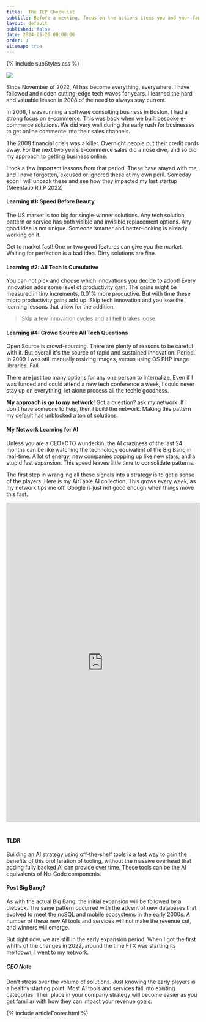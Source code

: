 ```yaml
---
title:  The IEP Checklist
subtitle: Before a meeting, focus on the actions items you and your family can make work.
layout: default
published: false
date: 2024-05-26 00:00:00
order: 1
sitemap: true
---
```


{% include subStyles.css %}

<img src="/articles/assets/ai-big-bang-banner.png" class="img-fluid img-thumbnail">

Since November of 2022, AI has become everything, everywhere. I have followed
and ridden cutting-edge tech waves for years. I learned the hard and valuable lesson
in 2008 of the need to always stay current.

In 2008, I was running a software consulting business in Boston. I had a strong
focus on e-commerce. This was back when we built bespoke e-commerce solutions.
We did very well during the early rush for businesses to get online commerce
into their sales channels.

The 2008 financial crisis was a killer. Overnight people put their credit cards
away. For the next two years e-commerce sales did a nose dive, and so did my
approach to getting business online.

I took a few important lessons from that period. These have stayed with me, and
I have forgotten, excused or ignored these at my own peril. Someday soon I will unpack
these and see how they impacted my last startup (Meenta.io R.I.P 2022)

#### Learning #1: Speed Before Beauty
The US market is too big for single-winner solutions. Any tech solution, pattern or service
has both visible and invisible replacement options. Any good idea is not unique. Someone
smarter and better-looking is already working on it.

Get to market fast! One or two good features can give you the market. Waiting for
perfection is a bad idea. Dirty solutions are fine.

#### Learning #2: All Tech is Cumulative
You can not pick and choose which innovations you decide to adopt! Every innovation adds some
level of productivity gain. The gains might be measured in tiny increments, 0.01% more
productive. But with time these micro productivity gains add up. Skip tech innovation
and you lose the learning lessons that allow for the addition.

> Skip a few innovation cycles and all hell brakes loose.

#### Learning #4: Crowd Source All Tech Questions
Open Source is crowd-sourcing. There are plenty of reasons to be careful with it. But
overall it's the source of rapid and sustained innovation. Period. In 2009 I was still
manually resizing images, versus using OS PHP image libraries. Fail.

There are just too many options for any one person to internalize. Even if I was funded
and could attend a new tech conference a week, I could never stay up on everything, let
alone process all the techie goodness.

__My approach is go to my network!__ Got a question? ask my network. If I don't have
someone to help, then I build the network. Making this pattern my default has unblocked
a ton of solutions.

#### My Network Learning for AI
Unless you are a CEO+CTO wunderkin, the AI craziness of the last 24 months can be like
watching the technology equivalent of the Big Bang in real-time. A lot of energy, new companies
popping up like new stars, and a stupid fast expansion. This speed leaves little time to
consolidate patterns.

The first step in wrangling all these signals into a strategy is to get a sense
of the players. Here is my AirTable AI collection. This grows every week, as my network
tips me off. Google is just not good enough when things move this fast.

<iframe class="airtable-embed" src="https://airtable.com/embed/app5J8KxzIrUGAXhB/shrFU1iZLTaL3XAlq?viewControls=on" frameborder="0" onmousewheel="" width="100%" height="833" style="background: transparent; border: 1px solid #ccc; margin-bottom: 20px;"></iframe>

#### TLDR
Building an AI strategy using off-the-shelf tools is a fast way to gain the benefits of
this proliferation of tooling, without the massive overhead that adding fully backed AI
can provide over time. These tools can be the AI equivalents of No-Code components.

#### Post Big Bang?
As with the actual Big Bang, the initial expansion will be followed by a dieback. The same
pattern occurred with the advent of new databases that evolved to meet the noSQL and mobile
ecosystems in the early 2000s. A number of these new AI tools and services will not make the revenue
cut, and winners will emerge. 

But right now, we are still in the early expansion period. When I got the first whiffs of
the changes in 2022, around the time FTX was starting its meltdown, I went to my network.


<div class="tech-note">
    <h5>
    CEO Note
    </h5>
    <p>
        Don't stress over the volume of solutions. Just knowing the early players is
        a healthy starting point. Most AI tools and services fall into existing categories.
        Their place in your company strategy will become easier as you get familiar with
        how they can impact your revenue goals.
    </p>
</div>

{% include articleFooter.html %}
